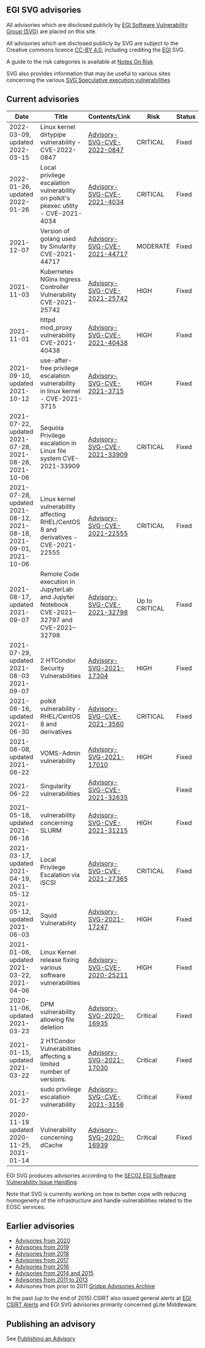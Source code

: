 ## EGI SVG advisories

All advisories which are disclosed publicly by
[EGI Software Vulnerability Group (SVG)](https://go.egi.eu/svg) are placed on
this site.

All advisories which are disclosed publicly by SVG are subject to the Creative
commons licence [CC-BY 4.0.](https://creativecommons.org/licenses/by/4.0/)
including crediting the [EGI](https://www.egi.eu/) SVG.

A guide to the risk categories is available at
[Notes On Risk](https://confluence.egi.eu/display/EGIBG/Notes+on+Risk)

SVG also provides information that may be useful to various sites concerning the
various
[SVG Speculative execution vulnerabilities](./2017/Speculative_Execution_Vulnerabilities.md)

## Current advisories

| Date                                                               | Title                                                                                      | Contents/Link                                                        | Risk           | Status |
| ------------------------------------------------------------------ | ------------------------------------------------------------------------------------------ | -------------------------------------------------------------------- | -------------- | ------ |
| 2022-03-09, updated 2022-03-15                                     | Linux kernel dirtypipe vulnerability - CVE-2022-0847                                       | [Advisory-SVG-CVE-2022-0847](./2022/Advisory-SVG-CVE-2022-0847.md)   | CRITICAL       | Fixed  |
| 2022-01-26, updated 2022-01-26                                     | Local privilege escalation vulnerability on polkit's pkexec utility - CVE-2021-4034        | [Advisory-SVG-CVE-2021-4034](./2021/Advisory-SVG-CVE-2021-4034.md)   | CRITICAL       | Fixed  |
 2021-12-07                                                          | Version of golang used by Sinularity   CVE-2021-44717                                      | [Advisory-SVG-CVE-2021-44717](./2021/Advisory-SVG-CVE-2021-44717.md) | MODERATE       | Fixed  |
2021-11-03                                                          | Kubernetes NGinx Ingress Controller Vulnerability   CVE-2021-25742                         | [Advisory-SVG-CVE-2021-25742](./2021/Advisory-SVG-CVE-2021-25742.md) | HIGH           | Fixed  |
| 2021-11-01                                                         | httpd mod_proxy vulnerability CVE-2021-40438                                               | [Advisory-SVG-CVE-2021-40438](./2021/Advisory-SVG-CVE-2021-40438.md) | HIGH           | Fixed  |
| 2021-09-10, updated 2021-10-12                                     | use-after-free privilege escalation vulnerability in linux kernel - CVE-2021-3715          | [Advisory-SVG-CVE-2021-3715](./2021/Advisory-SVG-CVE-2021-3715.md)   | HIGH           | Fixed  |
| 2021-07-22, updated 2021-07-28, 2021-08-26, 2021-10-06             | Sequoia Privilege escalation in Linux file system CVE-2021-33909                           | [Advisory-SVG-CVE-2021-33909](./2021/Advisory-SVG-CVE-2021-33909.md) | CRITICAL       | Fixed  |
| 2021-07-28, updated 2021-08-12, 2021-08-18, 2021-09-01, 2021-10-06 | Linux kernel vulnerability affecting RHEL/CentOS 8 and derivatives - CVE-2021-22555        | [Advisory-SVG-CVE-2021-22555](./2021/Advisory-SVG-CVE-2021-22555.md) | CRITICAL       | Fixed  |
| 2021-08-17, updated 2021-09-07                                     | Remote Code execution in JupyterLab and Jupyter Notebook CVE-2021–32797 and CVE-2021–32798 | [Advisory-SVG-CVE-2021-32798](./2021/Advisory-SVG-CVE-2021-32798.md) | Up to CRITICAL | Fixed  |
| 2021-07-29, updated 2021-08-03 2021-09-07                          | 2 HTCondor Security Vulnerabilities                                                        | [Advisory-SVG-2021-17304](./2021/Advisory-SVG-2021-17304.md)         | HIGH           | Fixed  |
| 2021-06-16, updated 2021-06-30                                     | polkit vulnerability - RHEL/CentOS 8 and derivatives                                       | [Advisory-SVG-CVE-2021-3560](./2021/Advisory-SVG-CVE-2021-3560.md)   | CRITICAL       | Fixed  |
| 2021-06-08, updated 2021-06-22                                     | VOMS-Admin vulnerability                                                                   | [Advisory-SVG-2021-17010](./2021/Advisory-SVG-2021-17010.md)         | HIGH           | Fixed  |
| 2021-06-22                                                         | Singularity vulnerabilities                                                                | [Advisory-SVG-CVE-2021-32635](./2021/Advisory-SVG-CVE-2021-32635.md) |                | Fixed  |
| 2021-05-18, updated 2021-06-16                                     | vulnerability concerning SLURM                                                             | [Advisory-SVG-CVE-2021-31215](./2021/Advisory-SVG-CVE-2021-31215.md) | HIGH           | Fixed  |
| 2021-03-17, updated 2021-04-19, 2021-05-12                         | Local Privilege Escalation via iSCSI                                                       | [Advisory-SVG-CVE-2021-27365](./2021/Advisory-SVG-CVE-2021-27365.md) | CRITICAL       | Fixed  |
| 2021-05-12, updated 2021-06-03                                     | Squid Vulnerability                                                                        | [Advisory-SVG-2021-17247](./2021/Advisory-EGI-SVG-2021-17247.md)     | HIGH           | Fixed  |
| 2021-01-06, updated 2021-03-22, 2021-04-06                         | Linux Kernel release fixing various software vulnerabilities                               | [Advisory-SVG-CVE-2020-25211](./2020/Advisory-SVG-CVE-2020-25211.md) | HIGH           | Fixed  |
| 2020-11-06, updated 2021-03-23                                     | DPM vulnerability allowing file deletion                                                   | [Advisory-SVG-2020-16935](./2020/Advisory-SVG-2020-16935.md)         | Critical       | Fixed  |
| 2021-01-15, updated 2021-03-22                                     | 2 HTCondor Vulnerabilities affecting a limited number of versions.                         | [Advisory-SVG-2021-17030](./2021/Advisory-SVG-2021-17030.md)         | Critical       | Fixed  |
| 2021-01-27                                                         | sudo privilege escalation vulnerability                                                    | [Advisory-SVG-CVE-2021-3156](./2021/Advisory-SVG-CVE-2021-3156.md)   | Critical       | Fixed  |
| 2020-11-19 updated 2020-11-25, 2021-01-14                          | Vulnerability concerning dCache                                                            | [Advisory-SVG-2020-16939](./2020/Advisory-SVG-2020-16939.md)         | Critical       | Fixed  |

EGI SVG produces advisories according to the
[SEC02 EGI Software Vulnerability Issue Handling](https://go.egi.eu/sec02).

Note that SVG is currently working on how to better cope with reducing
homogeneity of the infrastructure and handle vulnerabilities related to the EOSC
services.

## Earlier advisories

- [Advisories from 2020](./2020/Advisories-SVG-2020.md)
- [Advisories from 2019](./2019/Advisories-SVG-2019.md)
- [Advisories from 2018](./2018/Advisories-SVG-2018.md)
- [Advisories from 2017](./2017/Advisories-SVG-2017.md)
- [Advisories from 2016](./2016/Advisories-SVG-2016.md)
- [Advisories from 2014 and 2015](./2014-2015/Advisories-SVG-2014-2015.md)
- [Advisories from 2011 to 2013](./2011-2013/Advisories-SVG-2011-2013.md)
- Advisories from prior to 2011
  [Gridpp Advisories Archive](https://archive.gridpp.ac.uk/gsvg/advisories/)

In the past (up to the end of 2015) CSIRT also issued general alerts at
[EGI CSIRT Alerts](./CSIRT_Alerts.md) and EGI SVG advisories primarily concerned
gLite Middleware.

## Publishing an advisory

See [Publishing an Advisory](./Publishing_an_advisory.md)
